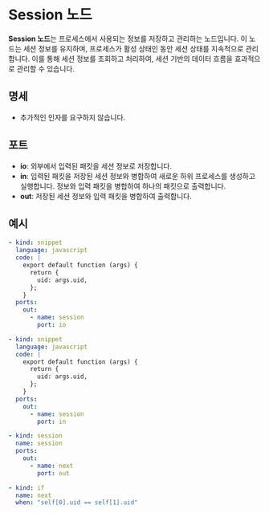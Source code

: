 # Session 노드

**Session 노드**는 프로세스에서 사용되는 정보를 저장하고 관리하는 노드입니다. 이 노드는 세션 정보를 유지하며, 프로세스가 활성 상태인 동안 세션 상태를 지속적으로 관리합니다. 이를 통해 세션 정보를 조회하고 처리하여, 세션 기반의 데이터 흐름을 효과적으로 관리할 수 있습니다.

## 명세

- 추가적인 인자를 요구하지 않습니다.

## 포트

- **io**: 외부에서 입력된 패킷을 세션 정보로 저장합니다.
- **in**: 입력된 패킷을 저장된 세션 정보와 병합하여 새로운 하위 프로세스를 생성하고 실행합니다. 정보와 입력 패킷을 병합하여 하나의 패킷으로 출력합니다.
- **out**: 저장된 세션 정보와 입력 패킷을 병합하여 출력합니다.

## 예시

```yaml
- kind: snippet
  language: javascript
  code: |
    export default function (args) {
      return {
        uid: args.uid,
      };
    }
  ports:
    out:
      - name: session
        port: io

- kind: snippet
  language: javascript
  code: |
    export default function (args) {
      return {
        uid: args.uid,
      };
    }
  ports:
    out:
      - name: session
        port: in

- kind: session
  name: session
  ports:
    out:
      - name: next
        port: out

- kind: if
  name: next
  when: "self[0].uid == self[1].uid"
```
